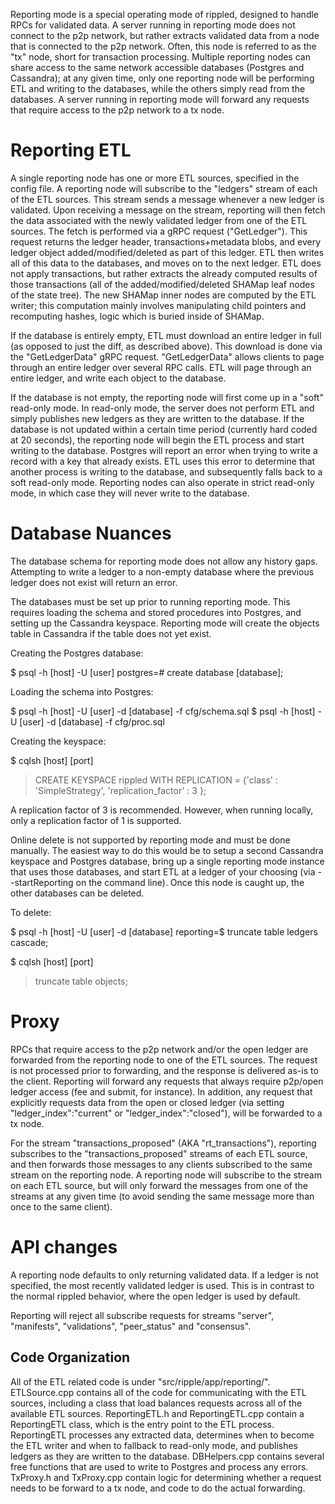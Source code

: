 Reporting mode is a special operating mode of rippled, designed to handle RPCs
for validated data. A server running in reporting mode does not connect to the
p2p network, but rather extracts validated data from a node that is connected
to the p2p network. Often, this node is referred to as the "tx" node, short for
transaction processing. Multiple reporting nodes can share access to the same
network accessible databases (Postgres and Cassandra); at any given time, only
one reporting node will be performing ETL and writing to the databases, while the
others simply read from the databases. A server running in reporting mode will
forward any requests that require access to the p2p network to a tx node.

# Reporting ETL
A single reporting node has one or more ETL sources, specified in the config
file. A reporting node will subscribe to the "ledgers" stream of each of the ETL
sources. This stream sends a message whenever a new ledger is validated. Upon
receiving a message on the stream, reporting will then fetch the data associated
with the newly validated ledger from one of the ETL sources. The fetch is
performed via a gRPC request ("GetLedger"). This request returns the ledger
header, transactions+metadata blobs, and every ledger object
added/modified/deleted as part of this ledger. ETL then writes all of this data
to the databases, and moves on to the next ledger. ETL does not apply
transactions, but rather extracts the already computed results of those
transactions (all of the added/modified/deleted SHAMap leaf nodes of the state
tree). The new SHAMap inner nodes are computed by the ETL writer; this computation mainly
involves manipulating child pointers and recomputing hashes, logic which is
buried inside of SHAMap.

If the database is entirely empty, ETL must download an entire ledger in full
(as opposed to just the diff, as described above). This download is done via the
"GetLedgerData" gRPC request. "GetLedgerData" allows clients to page through an
entire ledger over several RPC calls. ETL will page through an entire ledger,
and write each object to the database.

If the database is not empty, the reporting node will first come up in a "soft"
read-only mode. In read-only mode, the server does not perform ETL and simply
publishes new ledgers as they are written to the database. 
If the database is not updated within a certain time period
(currently hard coded at 20 seconds), the reporting node will begin the ETL
process and start writing to the database. Postgres will report an error when
trying to write a record with a key that already exists. ETL uses this error to
determine that another process is writing to the database, and subsequently
falls back to a soft read-only mode. Reporting nodes can also operate in strict
read-only mode, in which case they will never write to the database.

# Database Nuances
The database schema for reporting mode does not allow any history gaps.
Attempting to write a ledger to a non-empty database where the previous ledger
does not exist will return an error.

The databases must be set up prior to running reporting mode. This requires
loading the schema and stored procedures into Postgres, and setting up the
Cassandra keyspace. Reporting mode will create the objects table in Cassandra if
the table does not yet exist.

Creating the Postgres database:

$ psql -h [host] -U [user]
postgres=# create database [database];

Loading the schema into Postgres:

$ psql -h [host] -U [user] -d [database] -f cfg/schema.sql
$ psql -h [host] -U [user] -d [database] -f cfg/proc.sql

Creating the keyspace:

$ cqlsh [host] [port]
> CREATE KEYSPACE rippled WITH REPLICATION =
  {'class' : 'SimpleStrategy', 'replication_factor' : 3    };

A replication factor of 3 is recommended. However, when running locally, only a
replication factor of 1 is supported.

Online delete is not supported by reporting mode and must be done manually. The
easiest way to do this would be to setup a second Cassandra keyspace and
Postgres database, bring up a single reporting mode instance that uses those
databases, and start ETL at a ledger of your choosing (via --startReporting on
the command line). Once this node is caught up, the other databases can be
deleted.

To delete:

$ psql -h [host] -U [user] -d [database]
reporting=$ truncate table ledgers cascade;

$ cqlsh [host] [port]
> truncate table objects;

# Proxy
RPCs that require access to the p2p network and/or the open ledger are forwarded
from the reporting node to one of the ETL sources. The request is not processed
prior to forwarding, and the response is delivered as-is to the client.
Reporting will forward any requests that always require p2p/open ledger access
(fee and submit, for instance). In addition, any request that explicitly
requests data from the open or closed ledger (via setting
"ledger_index":"current" or "ledger_index":"closed"), will be forwarded to a tx
node. 

For the stream "transactions_proposed" (AKA "rt_transactions"), reporting
subscribes to the "transactions_proposed" streams of each ETL source, and then
forwards those messages to any clients subscribed to the same stream on the
reporting node. A reporting node will subscribe to the stream on each ETL
source, but will only forward the messages from one of the streams at any given
time (to avoid sending the same message more than once to the same client).

# API changes
A reporting node defaults to only returning validated data. If a ledger is not
specified, the most recently validated ledger is used. This is in contrast to
the normal rippled behavior, where the open ledger is used by default.

Reporting will reject all subscribe requests for streams "server", "manifests",
"validations", "peer_status" and "consensus".

## Code Organization

All of the ETL related code is under "src/ripple/app/reporting/".
ETLSource.cpp contains all of the code for communicating with the ETL sources,
including a class that load balances requests across all of the available ETL
sources. ReportingETL.h and ReportingETL.cpp contain a ReportingETL class, which
is the entry point to the ETL process. ReportingETL processes any extracted
data, determines when to become the ETL writer and when to fallback to read-only
mode, and publishes ledgers as they are written to the database. DBHelpers.cpp
contains several free functions that are used to write to Postgres and process
any errors. TxProxy.h and TxProxy.cpp contain logic for determining whether a
request needs to be forward to a tx node, and code to do the actual forwarding.
